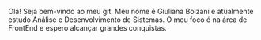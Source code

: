 Olá!
Seja bem-vindo ao meu git. 
Meu nome é Giuliana Bolzani e atualmente estudo Análise e Desenvolvimento de Sistemas. 
O meu foco é na área de FrontEnd e espero alcançar grandes conquistas. 
